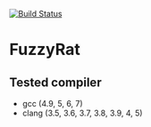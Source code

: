 [![Build Status](https://travis-ci.org/sekiguchi-nagisa/FuzzyRat.svg?branch=master)](https://travis-ci.org/sekiguchi-nagisa/FuzzyRat)

# FuzzyRat

## Tested compiler
* gcc (4.9, 5, 6, 7)
* clang (3.5, 3.6, 3.7, 3.8, 3.9, 4, 5)
